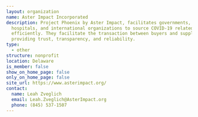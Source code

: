 ```yaml
---
layout: organization
name: Aster Impact Incorporated
description: Project Phoenix by Aster Impact, facilitates governments,
  hospitals, and international organizations to source COVID-19 related supplies
  efficiently. They facilitate the transaction between buyers and suppliers,
  providing trust, transparency, and reliability.
type:
  - other
structure: nonprofit
location: Delaware
is_member: false
show_on_home_page: false
only_on_home_page: false
site_url: https://www.asterimpact.org/
contact:
  name: Leah Zveglich
  email: Leah.Zveglich@AsterImpact.org
  phone: (845) 537-1507
---
```

